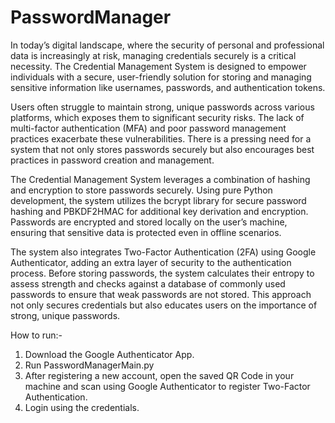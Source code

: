 # PasswordManager
In today’s digital landscape, where the security of personal and professional data is increasingly at risk, managing credentials securely is a critical necessity. The Credential Management System is designed to empower individuals with a secure, user-friendly solution for storing and managing sensitive information like usernames, passwords, and authentication tokens. 

Users often struggle to maintain strong, unique passwords across various platforms, which exposes them to significant security risks. The lack of multi-factor authentication (MFA) and poor password management practices exacerbate these vulnerabilities. There is a pressing need for a system that not only stores passwords securely but also encourages best practices in password creation and management.

The Credential Management System leverages a combination of hashing and encryption to store passwords securely. Using pure Python development, the system utilizes the bcrypt library for secure password hashing and PBKDF2HMAC for additional key derivation and encryption. Passwords are encrypted and stored locally on the user’s machine, ensuring that sensitive data is protected even in offline scenarios.

The system also integrates Two-Factor Authentication (2FA) using Google Authenticator, adding an extra layer of security to the authentication process. Before storing passwords, the system calculates their entropy to assess strength and checks against a database of commonly used passwords to ensure that weak passwords are not stored. This approach not only secures credentials but also educates users on the importance of strong, unique passwords.



How to run:-

1. Download the Google Authenticator App.
2. Run PasswordManagerMain.py
3. After registering a new account, open the saved QR Code in your machine and scan using Google Authenticator to register Two-Factor Authentication.
4. Login using the credentials.
